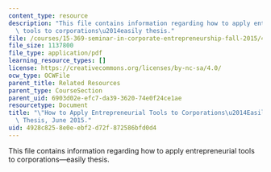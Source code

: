 ```yaml
---
content_type: resource
description: "This file contains information regarding how to apply entrepreneurial\
  \ tools to corporations\u2014easily thesis."
file: /courses/15-369-seminar-in-corporate-entrepreneurship-fall-2015/4928c8258e0eebf2d72f872586bfd0d4_MIT15_369F15_ThesisFinal.pdf
file_size: 1137800
file_type: application/pdf
learning_resource_types: []
license: https://creativecommons.org/licenses/by-nc-sa/4.0/
ocw_type: OCWFile
parent_title: Related Resources
parent_type: CourseSection
parent_uid: 6903d02e-efc7-da39-3620-74e0f24ce1ae
resourcetype: Document
title: "\"How to Apply Entrepreneurial Tools to Corporations\u2014Easily!\" MIT Sloan\
  \ Thesis, June 2015."
uid: 4928c825-8e0e-ebf2-d72f-872586bfd0d4
---
```

This file contains information regarding how to apply entrepreneurial tools to corporations—easily thesis.